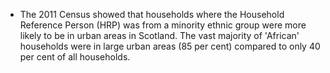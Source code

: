 
* The 2011 Census showed that households where the Household Reference Person (HRP) was from a minority ethnic group were more likely to be in urban areas in Scotland. The vast majority of 'African' households were in large urban areas (85 per cent) compared to only 40 per cent of all households.

